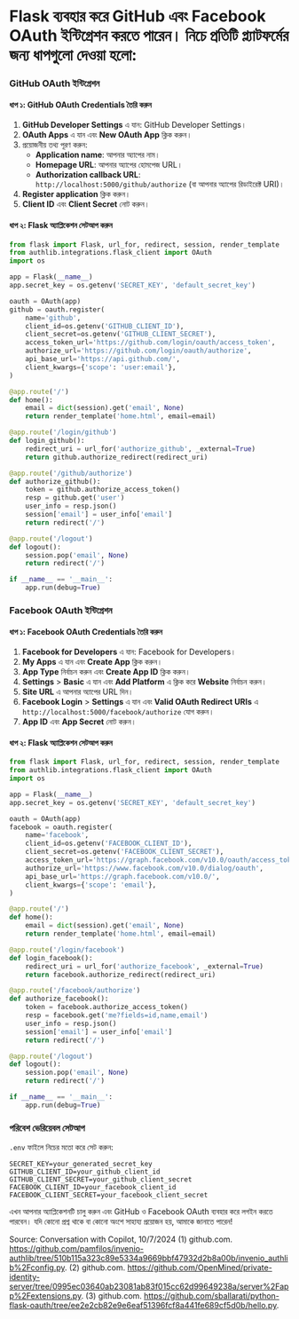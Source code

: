 # Flask ব্যবহার করে GitHub এবং Facebook OAuth ইন্টিগ্রেশন করতে পারেন। নিচে প্রতিটি প্ল্যাটফর্মের জন্য ধাপগুলো দেওয়া হলো:

### GitHub OAuth ইন্টিগ্রেশন

#### ধাপ ১: GitHub OAuth Credentials তৈরি করুন
1. **GitHub Developer Settings** এ যান: GitHub Developer Settings।
2. **OAuth Apps** এ যান এবং **New OAuth App** ক্লিক করুন।
3. প্রয়োজনীয় তথ্য পূরণ করুন:
    - **Application name**: আপনার অ্যাপের নাম।
    - **Homepage URL**: আপনার অ্যাপের হোমপেজ URL।
    - **Authorization callback URL**: `http://localhost:5000/github/authorize` (বা আপনার অ্যাপের রিডাইরেক্ট URI)।
4. **Register application** ক্লিক করুন।
5. **Client ID** এবং **Client Secret** নোট করুন।

#### ধাপ ২: Flask অ্যাপ্লিকেশন সেটআপ করুন
```python
from flask import Flask, url_for, redirect, session, render_template
from authlib.integrations.flask_client import OAuth
import os

app = Flask(__name__)
app.secret_key = os.getenv('SECRET_KEY', 'default_secret_key')

oauth = OAuth(app)
github = oauth.register(
    name='github',
    client_id=os.getenv('GITHUB_CLIENT_ID'),
    client_secret=os.getenv('GITHUB_CLIENT_SECRET'),
    access_token_url='https://github.com/login/oauth/access_token',
    authorize_url='https://github.com/login/oauth/authorize',
    api_base_url='https://api.github.com/',
    client_kwargs={'scope': 'user:email'},
)

@app.route('/')
def home():
    email = dict(session).get('email', None)
    return render_template('home.html', email=email)

@app.route('/login/github')
def login_github():
    redirect_uri = url_for('authorize_github', _external=True)
    return github.authorize_redirect(redirect_uri)

@app.route('/github/authorize')
def authorize_github():
    token = github.authorize_access_token()
    resp = github.get('user')
    user_info = resp.json()
    session['email'] = user_info['email']
    return redirect('/')

@app.route('/logout')
def logout():
    session.pop('email', None)
    return redirect('/')

if __name__ == '__main__':
    app.run(debug=True)
```

### Facebook OAuth ইন্টিগ্রেশন

#### ধাপ ১: Facebook OAuth Credentials তৈরি করুন
1. **Facebook for Developers** এ যান: Facebook for Developers।
2. **My Apps** এ যান এবং **Create App** ক্লিক করুন।
3. **App Type** নির্বাচন করুন এবং **Create App ID** ক্লিক করুন।
4. **Settings** > **Basic** এ যান এবং **Add Platform** এ ক্লিক করে **Website** নির্বাচন করুন।
5. **Site URL** এ আপনার অ্যাপের URL দিন।
6. **Facebook Login** > **Settings** এ যান এবং **Valid OAuth Redirect URIs** এ `http://localhost:5000/facebook/authorize` যোগ করুন।
7. **App ID** এবং **App Secret** নোট করুন।

#### ধাপ ২: Flask অ্যাপ্লিকেশন সেটআপ করুন
```python
from flask import Flask, url_for, redirect, session, render_template
from authlib.integrations.flask_client import OAuth
import os

app = Flask(__name__)
app.secret_key = os.getenv('SECRET_KEY', 'default_secret_key')

oauth = OAuth(app)
facebook = oauth.register(
    name='facebook',
    client_id=os.getenv('FACEBOOK_CLIENT_ID'),
    client_secret=os.getenv('FACEBOOK_CLIENT_SECRET'),
    access_token_url='https://graph.facebook.com/v10.0/oauth/access_token',
    authorize_url='https://www.facebook.com/v10.0/dialog/oauth',
    api_base_url='https://graph.facebook.com/v10.0/',
    client_kwargs={'scope': 'email'},
)

@app.route('/')
def home():
    email = dict(session).get('email', None)
    return render_template('home.html', email=email)

@app.route('/login/facebook')
def login_facebook():
    redirect_uri = url_for('authorize_facebook', _external=True)
    return facebook.authorize_redirect(redirect_uri)

@app.route('/facebook/authorize')
def authorize_facebook():
    token = facebook.authorize_access_token()
    resp = facebook.get('me?fields=id,name,email')
    user_info = resp.json()
    session['email'] = user_info['email']
    return redirect('/')

@app.route('/logout')
def logout():
    session.pop('email', None)
    return redirect('/')

if __name__ == '__main__':
    app.run(debug=True)
```

### পরিবেশ ভেরিয়েবল সেটআপ
`.env` ফাইলে নিচের মতো করে সেট করুন:
```
SECRET_KEY=your_generated_secret_key
GITHUB_CLIENT_ID=your_github_client_id
GITHUB_CLIENT_SECRET=your_github_client_secret
FACEBOOK_CLIENT_ID=your_facebook_client_id
FACEBOOK_CLIENT_SECRET=your_facebook_client_secret
```

এখন আপনার অ্যাপ্লিকেশনটি চালু করুন এবং GitHub ও Facebook OAuth ব্যবহার করে লগইন করতে পারবেন। যদি কোনো প্রশ্ন থাকে বা কোনো অংশে সাহায্য প্রয়োজন হয়, আমাকে জানাতে পারেন!

Source: Conversation with Copilot, 10/7/2024
(1) github.com. https://github.com/pamfilos/invenio-authlib/tree/510b115a323c89e5334a9669bbf47932d2b8a00b/invenio_authlib%2Fconfig.py.
(2) github.com. https://github.com/OpenMined/private-identity-server/tree/0995ec03640ab23081ab83f015cc62d99649238a/server%2Fapp%2Fextensions.py.
(3) github.com. https://github.com/sballarati/python-flask-oauth/tree/ee2e2cb82e9e6eaf51396fcf8a441fe689cf5d0b/hello.py.
